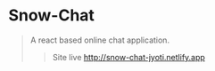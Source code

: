 # Snow-Chat
> A react based online chat application.
>> Site live <a href="http://snow-chat-jyoti.netlify.app" target="_balnk">http://snow-chat-jyoti.netlify.app</a>